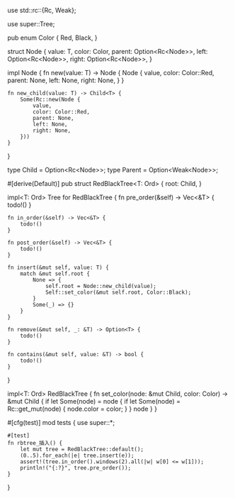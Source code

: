 use std::rc::{Rc, Weak};

use super::Tree;

pub enum Color {
    Red,
    Black,
}

struct Node<T> {
    value: T,
    color: Color,
    parent: Option<Rc<Node<T>>>,
    left: Option<Rc<Node<T>>>,
    right: Option<Rc<Node<T>>>,
}

impl<T> Node<T> {
    fn new(value: T) -> Node<T> {
        Node {
            value,
            color: Color::Red,
            parent: None,
            left: None,
            right: None,
        }
    }

    fn new_child(value: T) -> Child<T> {
        Some(Rc::new(Node {
            value,
            color: Color::Red,
            parent: None,
            left: None,
            right: None,
        }))
    }
}

type Child<T> = Option<Rc<Node<T>>>;
type Parent<T> = Option<Weak<Node<T>>>;

#[derive(Default)]
pub struct RedBlackTree<T: Ord> {
    root: Child<T>,
}

impl<T: Ord> Tree<T> for RedBlackTree<T> {
    fn pre_order(&self) -> Vec<&T> {
        todo!()
    }

    fn in_order(&self) -> Vec<&T> {
        todo!()
    }

    fn post_order(&self) -> Vec<&T> {
        todo!()
    }

    fn insert(&mut self, value: T) {
        match &mut self.root {
            None => {
                self.root = Node::new_child(value);
                Self::set_color(&mut self.root, Color::Black);
            }
            Some(_) => {}
        }
    }

    fn remove(&mut self, _: &T) -> Option<T> {
        todo!()
    }

    fn contains(&mut self, value: &T) -> bool {
        todo!()
    }
}

impl<T: Ord> RedBlackTree<T> {
    fn set_color(node: &mut Child<T>, color: Color) -> &mut Child<T> {
        if let Some(node) = node {
            if let Some(node) = Rc::get_mut(node) {
                node.color = color;
            }
        }
        node
    }
}

#[cfg(test)]
mod tests {
    use super::*;

    #[test]
    fn rbtree_插入() {
        let mut tree = RedBlackTree::default();
        (0..5).for_each(|e| tree.insert(e));
        assert!(tree.in_order().windows(2).all(|w| w[0] <= w[1]));
        println!("{:?}", tree.pre_order());
    }
}
